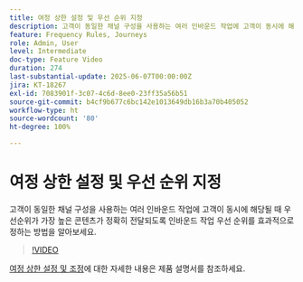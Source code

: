 ```yaml
---
title: 여정 상한 설정 및 우선 순위 지정
description: 고객이 동일한 채널 구성을 사용하는 여러 인바운드 작업에 고객이 동시에 해당될 때 우선순위가 가장 높은 콘텐츠가 정확히 전달되도록 인바운드 작업 우선 순위를 효과적으로 정하는 방법을 알아보세요.
feature: Frequency Rules, Journeys
role: Admin, User
level: Intermediate
doc-type: Feature Video
duration: 274
last-substantial-update: 2025-06-07T00:00:00Z
jira: KT-18267
exl-id: 7083901f-3c07-4c6d-8ee0-23ff35a56b51
source-git-commit: b4cf9b677c6bc142e1013649db16b3a70b405052
workflow-type: ht
source-wordcount: '80'
ht-degree: 100%

---
```


# 여정 상한 설정 및 우선 순위 지정

고객이 동일한 채널 구성을 사용하는 여러 인바운드 작업에 고객이 동시에 해당될 때 우선순위가 가장 높은 콘텐츠가 정확히 전달되도록 인바운드 작업 우선 순위를 효과적으로 정하는 방법을 알아보세요.

>[!VIDEO](https://video.tv.adobe.com/v/3435530/?learn=on&enablevpops)

[여정 상한 설정 및 조정](https://experienceleague.adobe.com/ko/docs/journey-optimizer/using/conflict-prioritization/capping-rules/journey-capping)에 대한 자세한 내용은 제품 설명서를 참조하세요.

